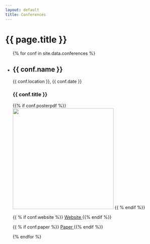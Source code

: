 ```yaml
---
layout: default
title: Conferences
---
```


<h1>{{ page.title }}</h1>

<ul>
{% for conf in site.data.conferences %}
<li>
    <p><h2>{{ conf.name }}</h2></p>
    <p>{{ conf.location }}, {{ conf.date }}</p>
    <p><h3>{{ conf.title }}</h3></p>
    {{% if conf.posterpdf %}}
    <a href="{{conf.posterpdf}}"><img class="img" width="320" src="{{conf.posterpic}}"></a>
    {{ % endif %}}
    <p>{{ % if conf.website %}}
    <a href="{{conf.website}}"> Website </a>
    {{% endif %}}
    </p>
    <p>{{ % if conf.paper %}}
    <a href="{{conf.paper}}"> Paper </a>
    {{% endif %}}
    </p>
</li>
{% endfor %}
</ul>
